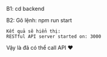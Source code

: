 B1: cd backend

B2: Gõ lệnh: npm run start

    Kết quả sẽ hiển thị: 
    RESTful API server started on: 3000

Vậy là đã có thể call API ♥